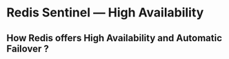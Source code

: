 # Redis Sentinel — High Availability

## How Redis offers High Availability and Automatic Failover ?

